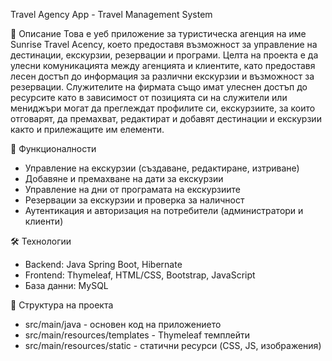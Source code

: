 Travel Agency App - Travel Management System

📌 Описание
Това е уеб приложение за туристическа агенция на име Sunrise Travel Acency, което предоставя възможност за управление на дестинации, екскурзии, резервации и програми. Целта на проекта е да улесни комуникацията между агенцията и клиентите, като предоставя лесен достъп до информация за различни екскурзии и възможност за резервации. Служителите на фирмата също имат улеснен достъп до ресурсите като в зависимост от позицията си на служители или мениджъри могат да преглеждат профилите си, екскурзиите, за които отговарят, да премахват, редактират и добавят дестинации и екскурзии както и прилежащите им елементи.

🔧 Функционалности
- Управление на екскурзии (създаване, редактиране, изтриване)
- Добавяне и премахване на дати за екскурзии
- Управление на дни от програмата на екскурзиите
- Резервации за екскурзии и проверка за наличност
- Аутентикация и авторизация на потребители (администратори и клиенти)

🛠️ Технологии
- Backend: Java Spring Boot, Hibernate
- Frontend: Thymeleaf, HTML/CSS, Bootstrap, JavaScript
- База данни: MySQL

📂 Структура на проекта
- src/main/java - основен код на приложението
- src/main/resources/templates - Thymeleaf темплейти
- src/main/resources/static - статични ресурси (CSS, JS, изображения)
